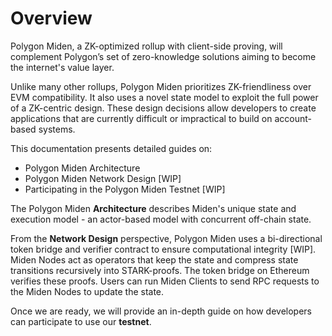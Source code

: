 # Overview
Polygon Miden, a ZK-optimized rollup with client-side proving, will complement Polygon’s set of zero-knowledge solutions aiming to become the internet's value layer.

Unlike many other rollups, Polygon Miden prioritizes ZK-friendliness over EVM compatibility. It also uses a novel state model to exploit the full power of a ZK-centric design. These design decisions allow developers to create applications that are currently difficult or impractical to build on account-based systems.

This documentation presents detailed guides on:

* Polygon Miden Architecture
* Polygon Miden Network Design [WIP]
* Participating in the Polygon Miden Testnet [WIP]

The Polygon Miden **Architecture** describes Miden's unique state and execution model - an actor-based model with concurrent off-chain state.

From the **Network Design** perspective, Polygon Miden uses a bi-directional token bridge and verifier contract to ensure computational integrity [WIP]. Miden Nodes act as operators that keep the state and compress state transitions recursively into STARK-proofs. The token bridge on Ethereum verifies these proofs. Users can run Miden Clients to send RPC requests to the Miden Nodes to update the state.

Once we are ready, we will provide an in-depth guide on how developers can participate to use our **testnet**.
